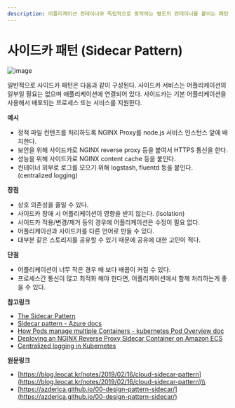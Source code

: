 ```yaml
---
description: 어플리케이션 컨테이너와 독립적으로 동작하는 별도의 컨테이너를 붙이는 패턴
---
```


# 사이드카 패턴 (Sidecar Pattern)



![image](https://user-images.githubusercontent.com/42582516/108616806-4f36d300-7454-11eb-8d58-ceadd4f438ac.png)

일반적으로 사이드카 패턴은 다음과 같이 구성된다. 사이드카 서비스는 어플리케이션의 일부일 필요는 없으며 애플리케이션에 연결되어 있다. 사이드카는 기본 어플리케이션을 사용해서 배포되는 프로세스 또는 서비스를 지원한다.

**예시**

* 정적 파일 컨텐츠를 처리하도록 NGINX Proxy를 node.js 서비스 인스턴스 앞에 배치한다.
* 보안을 위해 사이드카로 NGINX reverse proxy 등을 붙여서 HTTPS 통신을 한다.
* 성능을 위해 사이드카로 NGINX content cache 등을 붙인다.
* 컨테이너 외부로 로그를 모으기 위해 logstash, fluentd 등을 붙인다. (centralized logging)

**장점**

* 상호 의존성을 줄일 수 있다.
* 사이드카 장애 시 어플리케이션이 영향을 받지 않는다. (Isolation)
* 사이드카 적용/변경/제거 등의 경우에 어플리케이션은 수정이 필요 없다.
* 어플리케이션과 사이드카를 다른 언어로 만들 수 있다.
* 대부분 같은 스토리지를 공유할 수 있기 때문에 공유에 대한 고민이 적다.

**단점**

* 어플리케이션이 너무 작은 경우 배 보다 배꼽이 커질 수 있다.
* 프로세스간 통신이 많고 최적화 해야 한다면, 어플리케이션에서 함께 처리하는게 좋을 수 있다.

**참고링크**

* [The Sidecar Pattern](https://blog.davemdavis.net/2018/03/13/the-sidecar-pattern/)
* [Sidecar pattern - Azure docs](https://docs.microsoft.com/en-us/azure/architecture/patterns/sidecar)
* [How Pods manage multiple Containers - kubernetes Pod Overview doc](https://kubernetes.io/docs/concepts/workloads/pods/pod-overview/#how-pods-manage-multiple-containers)
* [Deploying an NGINX Reverse Proxy Sidecar Container on Amazon ECS](https://aws.amazon.com/ko/blogs/compute/nginx-reverse-proxy-sidecar-container-on-amazon-ecs/)
* [Centralized logging in Kubernetes](https://medium.com/@maanadev/centralized-logging-in-kubernetes-d5a21ae10c6e)

**원문링크**

* [https://blog.leocat.kr/notes/2019/02/16/cloud-sidecar-pattern](https://blog.leocat.kr/notes/2019/02/16/cloud-sidecar-pattern)\\
* [https://azderica.github.io/00-design-pattern-sidecar/](https://azderica.github.io/00-design-pattern-sidecar/)
